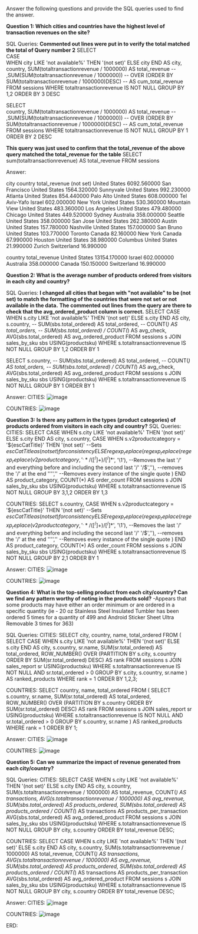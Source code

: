 Answer the following questions and provide the SQL queries used to find the answer.

    
**Question 1: Which cities and countries have the highest level of transaction revenues on the site?**

SQL Queries:
**Commented out lines were put in to verify the total matched the total of Query number 2**
SELECT	
    CASE	
         WHEN city LIKE 'not available%'
         THEN '(not set)'
         ELSE city
    END AS city,
	country,
	SUM(totaltransactionrevenue / 1000000) AS total_revenue
--	,SUM(SUM(totaltransactionrevenue / 1000000)) 
--		OVER (ORDER BY SUM(totaltransactionrevenue / 1000000)DESC)
--		AS cum_total_revenue
FROM
	sessions
WHERE
	totaltransactionrevenue IS NOT NULL
GROUP BY
	1,2
ORDER BY
	3 DESC

SELECT	
	country,
	SUM(totaltransactionrevenue / 1000000) AS total_revenue
--	,SUM(SUM(totaltransactionrevenue / 1000000)) 
--		OVER (ORDER BY SUM(totaltransactionrevenue / 1000000)DESC)
--		AS cum_total_revenue
FROM
	sessions
WHERE
	totaltransactionrevenue IS NOT NULL
GROUP BY
	1
ORDER BY
	2 DESC



**This query was just used to confirm that the total_revenue of the above query matched the total_revenue for the table**
SELECT
	sum(totaltransactionrevenue) AS total_revenue
FROM
	sessions

Answer:

city	                            country	        total_revenue
(not set)	                        United States	6092.560000
San Francisco	                    United States	1564.320000
Sunnyvale	                        United States	992.230000
Atlanta	                            United States	854.440000
Palo Alto	                        United States	608.000000
Tel Aviv-Yafo	                    Israel	        602.000000
New York	                        United States	530.360000
Mountain View	                    United States	483.360000
Los Angeles	                        United States	479.480000
Chicago	                            United States	449.520000
Sydney	                            Australia	    358.000000
Seattle	                            United States	358.000000
San Jose	                        United States	262.380000
Austin	                            United States	157.780000
Nashville	                        United States	157.000000
San Bruno	                        United States	103.770000
Toronto	                            Canada	        82.160000
New York	                        Canada	        67.990000
Houston	                            United States	38.980000
Columbus	                        United States	21.990000
Zurich	                            Switzerland	    16.990000

country	            total_revenue
United States	    13154.170000
Israel	            602.000000
Australia	        358.000000
Canada	            150.150000
Switzerland	        16.990000




**Question 2: What is the average number of products ordered from visitors in each city and country?**


SQL Queries:
**I changed all cities that began with "not available" to be (not set) to match the formatting of the countries that were not set or not available in the data.**
**The commented out lines from the query are there to check that the avg_ordered_product column is correct.**
SELECT
    CASE	
         WHEN s.city LIKE 'not available%'
         THEN '(not set)'
         ELSE s.city
    END AS city,
	s.country,
--	SUM(sbs.total_ordered) AS total_ordered,
--	COUNT(*) AS total_orders,
--	SUM(sbs.total_ordered) / COUNT(*) AS avg_check,
	AVG(sbs.total_ordered) AS avg_ordered_product
FROM
	sessions s
JOIN
	sales_by_sku sbs USING(productsku) 
WHERE
	s.totaltransactionrevenue IS NOT NULL
GROUP BY
	1,2
ORDER BY
	1

SELECT
	s.country,
--	SUM(sbs.total_ordered) AS total_ordered,
--	COUNT(*) AS total_orders,
--	SUM(sbs.total_ordered) / COUNT(*) AS avg_check,
	AVG(sbs.total_ordered) AS avg_ordered_product
FROM
	sessions s
JOIN
	sales_by_sku sbs USING(productsku) 
WHERE
	s.totaltransactionrevenue IS NOT NULL
GROUP BY
	1
ORDER BY
	1


Answer:
CITIES:
![image](https://github.com/user-attachments/assets/2fec20e4-0502-46ed-a294-7f062aba028d)




COUNTRIES:
![image](https://github.com/user-attachments/assets/91b1911a-6118-4ead-8b47-8c0d76998cfd)




**Question 3: Is there any pattern in the types (product categories) of products ordered from visitors in each city and country?**
SQL Queries:
CITIES:
SELECT
	CASE
		WHEN s.city LIKE 'not available%'
		THEN '(not set)'
		ELSE s.city
	END AS city,
	s.country,
	CASE
		WHEN s.v2productcategory = '${escCatTitle}' 
		THEN '(not set)'		--Sets ${escCatTitle} as (not set) for consistency
		ELSE regexp_replace(
			regexp_replace(
				regexp_replace(v2productcategory, '^.*/([^/]+)/[^/]*$', '\1'), --Removes the last '/' and everything before and including the second last '/'
				'/$',''),		--removes the '/' at the end
			'''',''		--Removes every instance of the single quote
			)
	END AS product_category,
	COUNT(*) AS order_count
FROM
	sessions s
JOIN
	sales_by_sku sbs USING(productsku)
WHERE
	s.totaltransactionrevenue IS NOT NULL
GROUP BY
	3,1,2
ORDER BY
	1,3

COUNTRIES:
SELECT
	s.country,
	CASE
		WHEN s.v2productcategory = '${escCatTitle}' 
		THEN '(not set)'		--Sets ${escCatTitle} as (not set) for consistency
		ELSE regexp_replace(
			regexp_replace(
				regexp_replace(v2productcategory, '^.*/([^/]+)/[^/]*$', '\1'), --Removes the last '/' and everything before and including the second last '/'
				'/$',''),		--removes the '/' at the end
			'''',''		--Removes every instance of the single quote
			)
	END AS product_category,
	COUNT(*) AS order_count
FROM
	sessions s
JOIN
	sales_by_sku sbs USING(productsku)
WHERE
	s.totaltransactionrevenue IS NOT NULL
GROUP BY
	2,1
ORDER BY
	1

 
Answer:
CITIES:
![image](https://github.com/user-attachments/assets/8366b918-0121-4883-b5ef-ed334ccc3eb7)




COUNTRIES:
![image](https://github.com/user-attachments/assets/0e4d9d16-da83-4364-970b-cf2f21d330c6)





**Question 4: What is the top-selling product from each city/country? Can we find any pattern worthy of noting in the products sold?**
-Appears that some products may have either an order minimum or are ordered in a specific quantity (ie - 20 oz Stainless Steel Insulated Tumbler has been ordered 5 times for a quantity of 499 and Android Sticker Sheet Ultra Removable 3 times for 363)

SQL Queries:
CITIES:
SELECT
    city,
    country,
    name,
    total_ordered
FROM (
    SELECT
        CASE
            WHEN s.city LIKE 'not available%'
            THEN '(not set)'
            ELSE s.city
        END AS city,
        s.country,
        sr.name,
        SUM(sr.total_ordered) AS total_ordered,
        ROW_NUMBER() OVER (PARTITION BY s.city, s.country ORDER BY SUM(sr.total_ordered) DESC) AS rank
    FROM
        sessions s
    JOIN
        sales_report sr USING(productsku)
	WHERE
		s.totaltransactionrevenue IS NOT NULL
		AND sr.total_ordered > 0
    GROUP BY
        s.city, s.country, sr.name
) AS ranked_products
WHERE 
	rank = 1
ORDER BY
    1,2,3;

COUNTRIES:
SELECT
    country,
    name,
    total_ordered
FROM (
    SELECT
        s.country,
        sr.name,
        SUM(sr.total_ordered) AS total_ordered,
        ROW_NUMBER() OVER (PARTITION BY s.country ORDER BY SUM(sr.total_ordered) DESC) AS rank
    FROM
        sessions s
    JOIN
        sales_report sr USING(productsku)
	WHERE
		s.totaltransactionrevenue IS NOT NULL
		AND sr.total_ordered > 0
    GROUP BY
        s.country, sr.name
) AS ranked_products
WHERE 
	rank = 1
ORDER BY
    1;

Answer:
CITIES:
![image](https://github.com/user-attachments/assets/1a13b253-f435-4f7b-9fd4-f823f0e77ba8)



COUNTRIES:
![image](https://github.com/user-attachments/assets/3da88d54-64cc-411c-b92f-f7e78338d755)








**Question 5: Can we summarize the impact of revenue generated from each city/country?**

SQL Queries:
CITIES:
SELECT
    CASE
        WHEN s.city LIKE 'not available%'
        THEN '(not set)'
        ELSE s.city
    END AS city,
    s.country,
    SUM(s.totaltransactionrevenue / 1000000) AS total_revenue,
    COUNT(*) AS transactions,
    AVG(s.totaltransactionrevenue / 1000000) AS avg_revenue,
    SUM(sbs.total_ordered) AS products_ordered,
    SUM(sbs.total_ordered) AS products_ordered / COUNT(*) AS transactions AS products_per_transaction
    AVG(sbs.total_ordered) AS avg_ordered_product
FROM
    sessions s
JOIN
    sales_by_sku sbs USING(productsku)
WHERE
    s.totaltransactionrevenue IS NOT NULL
GROUP BY
    city, s.country
ORDER BY
    total_revenue DESC;

COUNTRIES:
SELECT
    CASE
        WHEN s.city LIKE 'not available%'
        THEN '(not set)'
        ELSE s.city
    END AS city,
    s.country,
    SUM(s.totaltransactionrevenue / 1000000) AS total_revenue,
    COUNT(*) AS transactions,
    AVG(s.totaltransactionrevenue / 1000000) AS avg_revenue,
    SUM(sbs.total_ordered) AS products_ordered,
    SUM(sbs.total_ordered) AS products_ordered / COUNT(*) AS transactions AS products_per_transaction
    AVG(sbs.total_ordered) AS avg_ordered_product
FROM
    sessions s
JOIN
    sales_by_sku sbs USING(productsku)
WHERE
    s.totaltransactionrevenue IS NOT NULL
GROUP BY
    city, s.country
ORDER BY
    total_revenue DESC;
    
Answer:
CITIES:
![image](https://github.com/user-attachments/assets/f4da67c1-310a-4879-add9-d7a0ac816be4)

COUNTRIES:
![image](https://github.com/user-attachments/assets/36aa5d92-b283-4930-a0ca-4b53c4243015)




ERD:




